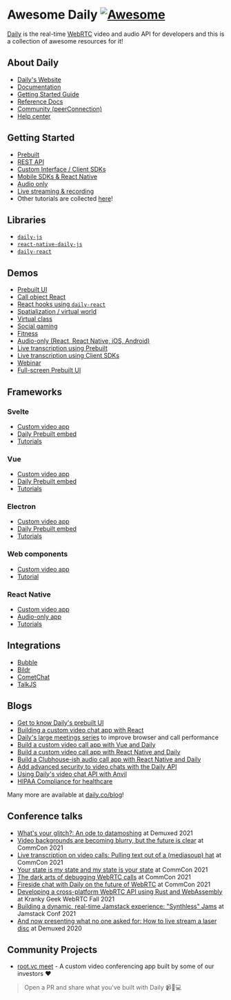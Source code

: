 # Awesome Daily [![Awesome](https://awesome.re/badge.svg)](https://awesome.re)

[Daily](https://daily.co) is the real-time [WebRTC](https://webrtc.org/) video and audio API for developers and this is a collection of awesome resources for it!

## About Daily

- [Daily's Website](https://daily.co)
- [Documentation](https://docs.daily.co)
- [Getting Started Guide](https://docs.daily.co/get-started)
- [Reference Docs](https://docs.daily.co/reference)
- [Community (peerConnection)](https://community.daily.co/)
- [Help center](https://help.daily.co/en/)

## Getting Started

- [Prebuilt](https://docs.daily.co/guides/products/prebuilt)
- [REST API](https://docs.daily.co/reference/rest-api)
- [Custom Interface / Client SDKs](https://docs.daily.co/guides/products/call-object)
- [Mobile SDKs & React Native](https://docs.daily.co/guides/products/mobile)
- [Audio only](https://docs.daily.co/guides/products/audio-only)
- [Live streaming & recording](https://docs.daily.co/guides/products/live-streaming-recording)
- Other tutorials are collected [here](https://www.daily.co/blog/tag/code-tutorials/)!

## Libraries

- [`daily-js`](https://github.com/daily-co/daily-js)
- [`react-native-daily-js`](https://github.com/daily-co/react-native-daily-js)
- [`daily-react`](https://github.com/daily-co/daily-react)

## Demos

- [Prebuilt UI](https://github.com/daily-demos/prebuilt-ui)
- [Call object React](https://github.com/daily-demos/call-object-react)
- [React hooks using `daily-react`](https://github.com/daily-demos/custom-video-daily-react-hooks)
- [Spatialization / virtual world](https://github.com/daily-demos/spatialization)
- [Virtual class](https://github.com/daily-demos/virtual-class-demo)
- [Social gaming](https://github.com/daily-demos/modern-wordfare)
- [Fitness](https://github.com/daily-demos/examples/tree/main/custom/fitness-demo)
- [Audio-only (React, React Native, iOS, Android)](https://github.com/daily-demos/party-line)
- [Live transcription using Prebuilt](https://github.com/daily-demos/prebuilt-transcription)
- [Live transcription using Client SDKs](https://github.com/daily-demos/examples/tree/main/custom/live-transcription)
- [Webinar](https://github.com/daily-demos/webinar)
- [Full-screen Prebuilt UI](https://github.com/daily-demos/fullscreen-prebuilt-ui)

## Frameworks

### Svelte

- [Custom video app](https://github.com/daily-demos/svelte-call-object)
- [Daily Prebuilt embed](https://github.com/daily-demos/svelte-daily-prebuilt)
- [Tutorials](https://www.daily.co/blog/tag/svelte/)

### Vue

- [Custom video app](https://github.com/daily-demos/vue-call-object)
- [Daily Prebuilt embed](https://github.com/daily-demos/vue-daily-prebuilt)
- [Tutorials](https://www.daily.co/blog/tag/vue/)

### Electron

- [Custom video app](https://github.com/daily-demos/electron-overlay)
- [Daily Prebuilt embed](https://github.com/daily-demos/electron-prebuilt)
- [Tutorials](https://www.daily.co/blog/tag/electron/)

### Web components

- [Custom video app](https://github.com/daily-demos/web-components)
- [Tutorial](https://www.daily.co/blog/build-a-custom-video-chat-using-daily-and-web-components/)

### React Native

- [Custom video app](https://github.com/daily-co/react-native-daily-js-playground)
- [Audio-only app](https://github.com/daily-demos/party-line/tree/main/react-native)
- [Tutorials](https://www.daily.co/blog/tag/mobile/)

## Integrations

- [Bubble](https://www.youtube.com/watch?v=jQGVUxl9WV4&embeds_euri=https%3A%2F%2Fdocs.daily.co%2F&source_ve_path=MjM4NTE&feature=emb_title)
- [Bildr](https://www.youtube.com/watch?v=8PBTURhqgQE&feature=emb_title)
- [CometChat](https://www.daily.co/blog/daily-cometchat-integrate-rich-video-voice-and-chat-in-minutes/)
- [TalkJS](https://github.com/daily-demos/chat-integrations/tree/main/talk-js)

## Blogs

- [Get to know Daily's prebuilt UI](https://www.daily.co/blog/prebuilt-ui/)
- [Building a custom video chat app with React](https://www.daily.co/blog/building-a-custom-video-chat-app-with-react/)
- [Daily's large meetings series](https://www.daily.co/blog/tag/large-meeting-series/) to improve browser and call performance
- [Build a custom video call app with Vue and Daily](https://www.daily.co/blog/custom-video-chat-app-with-daily-and-vue/)
- [Build a custom video call app with React Native and Daily](https://www.daily.co/blog/build-a-mobile-video-chat-app-with-dailys-react-native-javascript-library/)
- [Build a Clubhouse-ish audio call app with React Native and Daily](https://www.daily.co/blog/build-your-own-audio-only-clubhouse-clone-app-with-dailys-react-native-library/)
- [Add advanced security to video chats with the Daily API](https://www.daily.co/blog/add-advanced-security-features-to-video-chats-with-the-daily-api/)
- [Using Daily's video chat API with Anvil](https://anvil.works/articles/daily-co-video-chat)
- [HIPAA Compliance for healthcare](https://docs.daily.co/guides/privacy-and-security/hipaa)

Many more are available at [daily.co/blog](https://daily.co/blog)!

## Conference talks

- [What's your glitch?: An ode to datamoshing](https://www.youtube.com/watch?v=Qtia43DGSrY) at Demuxed 2021
- [Video backgrounds are becoming blurry, but the future is clear](https://www.youtube.com/watch?v=yuUbVQdTRZQA) at CommCon 2021
- [Live transcription on video calls: Pulling text out of a (mediasoup) hat](https://www.youtube.com/watch?v=Ve7hazOGzjM) at CommCon 2021
- [Your state is my state and my state is your state](https://www.youtube.com/watch?v=Q-XqEnScaf0) at CommCon 2021
- [The dark arts of debugging WebRTC calls](https://www.youtube.com/watch?v=Otcv3ZqWkn4) at CommCon 2021
- [Fireside chat with Daily on the future of WebRTC](https://www.youtube.com/watch?v=mzhIrwTWsCw) at CommCon 2021
- [Developing a cross-platform WebRTC API using Rust and WebAssembly](https://www.youtube.com/watch?v=rjbxhv_U9tw) at Kranky Geek WebRTC Fall 2021
- [Building a dynamic, real-time Jamstack experience: "Synthless" Jams](https://www.youtube.com/watch?v=zP5ISItmqXk) at Jamstack Conf 2021
- [And now presenting what no one asked for: How to live stream a laser disc](https://www.youtube.com/watch?v=DuYakl4uHMg) at Demuxed 2020

## Community Projects

- [root.vc meet](https://github.com/rootvc/meet) - A custom video conferencing app built by some of our investors ❤

> Open a PR and share what you've built with Daily 📹🎤💻
